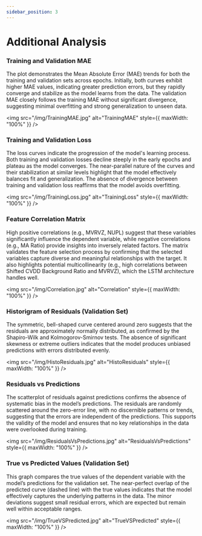 ```yaml
---
sidebar_position: 3
---
```


# Additional Analysis

### Training and Validation MAE

The plot demonstrates the Mean Absolute Error (MAE) trends for both the training and validation sets across epochs. Initially, both curves exhibit higher MAE values, indicating greater prediction errors, but they rapidly converge and stabilize as the model learns from the data. The validation MAE closely follows the training MAE without significant divergence, suggesting minimal overfitting and strong generalization to unseen data. 

<img src="/img/TrainingMAE.jpg" alt="TrainingMAE" style={{ maxWidth: "100%" }} />

<div class="extra-space"></div>

### Training and Validation Loss

The loss curves indicate the progression of the model's learning process. Both training and validation losses decline steeply in the early epochs and plateau as the model converges. The near-parallel nature of the curves and their stabilization at similar levels highlight that the model effectively balances fit and generalization. The absence of divergence between training and validation loss reaffirms that the model avoids overfitting. 

<img src="/img/TrainingLoss.jpg" alt="TrainingLoss" style={{ maxWidth: "100%" }} />


<div class="extra-space"></div>

### Feature Correlation Matrix

High positive correlations (e.g., MVRVZ, NUPL) suggest that these variables significantly influence the dependent variable, while negative correlations (e.g., MA Ratio) provide insights into inversely related factors. The matrix validates the feature selection process by confirming that the selected variables capture diverse and meaningful relationships with the target. It also highlights potential multicollinearity (e.g., high correlations between Shifted CVDD Background Ratio and MVRVZ), which the LSTM architecture handles well.

<img src="/img/Correlation.jpg" alt="Correlation" style={{ maxWidth: "100%" }} />


<div class="extra-space"></div>


### Historigram of Residuals (Validation Set)

The symmetric, bell-shaped curve centered around zero suggests that the residuals are approximately normally distributed, as confirmed by the Shapiro-Wilk and Kolmogorov-Smirnov tests. The absence of significant skewness or extreme outliers indicates that the model produces unbiased predictions with errors distributed evenly.

<img src="/img/HistoResiduals.jpg" alt="HistoResiduals" style={{ maxWidth: "100%" }} />


<div class="extra-space"></div>

### Residuals vs Predictions

The scatterplot of residuals against predictions confirms the absence of systematic bias in the model’s predictions. The residuals are randomly scattered around the zero-error line, with no discernible patterns or trends, suggesting that the errors are independent of the predictions. This supports the validity of the model and ensures that no key relationships in the data were overlooked during training.

<img src="/img/ResidualsVsPredictions.jpg" alt="ResidualsVsPredictions" style={{ maxWidth: "100%" }} />


<div class="extra-space"></div>

### True vs Predicted Values (Validation Set)

This graph compares the true values of the dependent variable with the model’s predictions for the validation set. The near-perfect overlap of the predicted curve (dashed line) with the true values indicates that the model effectively captures the underlying patterns in the data. The minor deviations suggest small residual errors, which are expected but remain well within acceptable ranges. 

<img src="/img/TrueVSPredicted.jpg" alt="TrueVSPredicted" style={{ maxWidth: "100%" }} />

<div class="extra-space"></div>